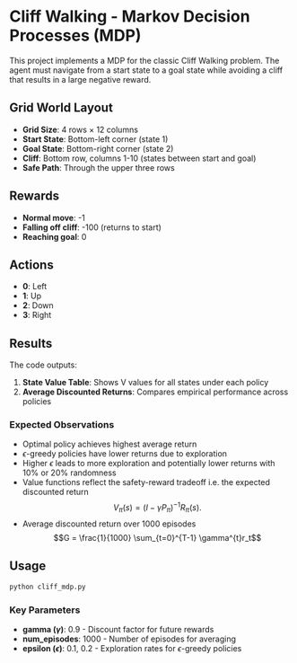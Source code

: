 # Cliff Walking - Markov Decision Processes (MDP)

This project implements a MDP for the classic Cliff Walking problem. The agent must navigate from a start state to a goal state while avoiding a cliff that results in a large negative reward.

## Grid World Layout

- **Grid Size**: 4 rows × 12 columns
- **Start State**: Bottom-left corner (state 1)
- **Goal State**: Bottom-right corner (state 2)
- **Cliff**: Bottom row, columns 1-10 (states between start and goal)
- **Safe Path**: Through the upper three rows

## Rewards

- **Normal move**: -1
- **Falling off cliff**: -100 (returns to start)
- **Reaching goal**: 0

## Actions

- **0**: Left
- **1**: Up
- **2**: Down
- **3**: Right

## Results

The code outputs:

1. **State Value Table**: Shows V values for all states under each policy
2. **Average Discounted Returns**: Compares empirical performance across policies

### Expected Observations

- Optimal policy achieves highest average return
- $\epsilon$-greedy policies have lower returns due to exploration
- Higher $\epsilon$ leads to more exploration and potentially lower returns with 10% or 20% randomness
- Value functions reflect the safety-reward tradeoff i.e. the expected discounted return
$$ V_{\pi}(s) = (I - \gamma P_{\pi})^{-1}R_{\pi}(s).$$
- Average discounted return over 1000 episodes
$$G = \frac{1}{1000} \sum_{t=0}^{T-1} \gamma^{t}r_t$$

## Usage

```python
python cliff_mdp.py
```

### Key Parameters

- **gamma $(\gamma)$**: 0.9 - Discount factor for future rewards
- **num_episodes**: 1000 - Number of episodes for averaging
- **epsilon $(\epsilon)$**: 0.1, 0.2 - Exploration rates for $\epsilon$-greedy policies
  
